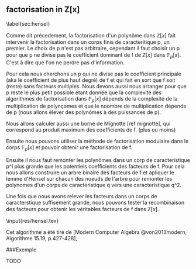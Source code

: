 
## factorisation in Z[x]
\label{sec:hensel}


Comme dit précedement, la factorisation d'un polynôme dans $\mathbb{Z}[x]$ fait intervenir la factorisation dans un corps finis
de caracteritique p, un premier. Le choix de p n'est pas arbitraire, cependant il faut choisir un p pour que p ne divise pas le
coefficient dominant de f
de $\mathbb{Z}[x]$ dans $\mathbb{F}_p[x]$. C'est à dire que l'on ne perdre pas d'information.

Pour cela nous cherchons un p qui ne divise pas le coefficient principale (aka le coefficient de plus haut degré) de f et
qui fait en sort que f soit (reste) sans facteurs multiples. Nous devons aussi nous arranger pour que p reste le plus petit possible
étant donnée que la complexité des algorithmes de factorisation dans $\mathbb{F}_p[x]$ dépends de la complexité de la multiplication
de polynçomes et que le noombre de multiplication dépends de p (nous allons élever des polynômes à des puissances de p).

Nous allons calculer aussi une borne de Mignotte [ref mignotte], qui correspond au produit maximum des coefficients de f. (plus ou moins)

Ensuite nous pouvons utiliser la méthode de factorisation modulaire dans le corps $\mathbb{F}_p[x]$ et pouvoir obtenir une factorisation
de f.

Ensuite il nous faut remonter les polynômes dans un corp de caracteristique p^l plus grande que les potentiels coefficients des facteurs de f.
Pour cela nous allons construire un arbre binaire des facteurs de f et apliquer le lemme d'Hensel sur chacun des noeuds de l'arbre pour remonter
les polynomes d'un corps de caracteristique q vers une caracteristique q^2.

Une fois que nous avons relever les facteurs dans un corps de caracterstique suffisement grande, nous pouvons tester la recombinaison des facteurs
pour obtenir les véritables facteurs de f dans $\mathbb{Z}[x]$.

\input{res/hensel.tex}

Cet algorithme a été tiré de [Modern Computer Algebra @von2013modern, Algorithme 15.19, p.427-428],

###Exemple

TODO

